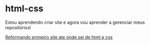 # html-css
 
Estou aprendendo criar site e agora vou aprender a gerenciar meus repositórios!

<a href="https://lucassjunior.github.io/html-css/exercicios/Dog/dog.html">Reformando primeiro site ate onde sei de html e css</a>